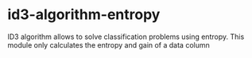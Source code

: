 # id3-algorithm-entropy
ID3 algorithm allows to solve classification problems using entropy. This module only calculates the entropy and gain of a data column
